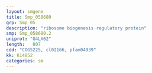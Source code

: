 ```yaml
---
layout: smgene
title: Smp_058680
grp: Smp_05
description: "ribosome biogenesis regulatory protein"
smp: Smp_058680.2
uniprot: "G4LX62"
length:   807
cdd: "COG5225, cl02166, pfam04939"
kk: K14852
categories: sm
---
```

